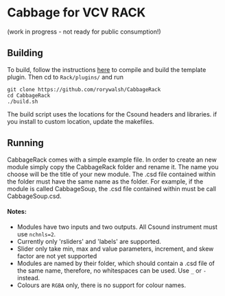 # Cabbage for VCV RACK 
(work in progress - not ready for public consumption!)


## Building 

To build, follow the instructions [here](https://vcvrack.com/manual/PluginDevelopmentTutorial.html) to compile and build the template plugin. Then cd to `Rack/plugins/` and run 

```
git clone https://github.com/rorywalsh/CabbageRack
cd CabbageRack
./build.sh
```

The build script uses the locations for the Csound headers and libraries. if you install to custom location, update the makefiles.  

## Running
CabbageRack comes with a simple example file. In order to create an new module simply copy the CabbageRack folder and rename it. The name you choose will be the title of your new module. The .csd file contained within the folder must have the same name as the folder. For example, if the module is called CabbageSoup, the .csd file contained within must be call CabbageSoup.csd.  

#### Notes:
- Modules have two inputs and two outputs. All Csound instrument must use `nchnls=2`.  
- Currently only 'rsliders' and 'labels' are supported.
- Slider only take min, max and value parameters, increment, and skew factor are not yet supported
- Modules are named by their folder, which should contain a .csd file of the same name, therefore, no whitespaces can be used. Use `_` or `-` instead.  
- Colours are `RGBA` only, there is no support for colour names. 